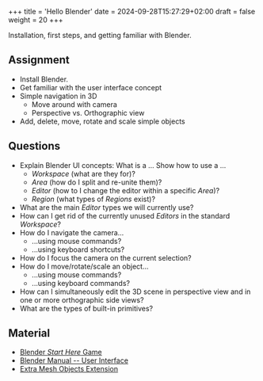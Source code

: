 +++
title = 'Hello Blender'
date = 2024-09-28T15:27:29+02:00
draft = false
weight = 20 
+++

Installation, first steps, and getting familiar with Blender.

## Assignment

- Install Blender. 
- Get familiar with the user interface concept
- Simple navigation in 3D
  - Move around with camera
  - Perspective vs. Orthographic view
- Add, delete, move, rotate and scale simple objects

## Questions

- Explain Blender UI concepts: What is a ... Show how to use a ...
  - _Workspace_ (what are they for)?
  - _Area_ (how do I split and re-unite them)?
  - _Editor_ (how to I change the editor within a specific _Area_)?
  - _Region_ (what types of _Regions_ exist)?
- What are the main _Editor_ types we will currently use?
- How can I get rid of the currently unused _Editors_ in the standard _Workspace_?
- How do I navigate the camera...
  - ...using mouse commands?
  - ...using keyboard shortcuts?
- How do I focus the camera on the current selection?
- How do I move/rotate/scale an object... 
  - ...using mouse commands?
  - ...using keyboard commands?
- How can I simultaneously edit the 3D scene in perspective view and in one or more orthographic side views?
- What are the types of built-in primitives?


## Material
  
  - [Blender *Start Here* Game](https://www.xrio.io/)
  - [Blender Manual -- User Interface](https://docs.blender.org/manual/en/latest/interface/index.html)
  - [Extra Mesh Objects Extension](https://extensions.blender.org/add-ons/extra-mesh-objects/?utm_source=blender-4.2.0)


